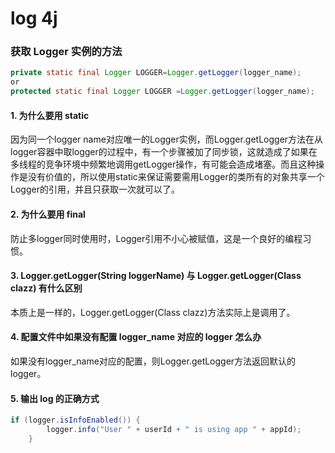# log 4j

### 获取 Logger 实例的方法

```java
private static final Logger LOGGER=Logger.getLogger(logger_name);
or
protected static final Logger LOGGER =Logger.getLogger(logger_name);
```

#### 1. 为什么要用 static

 因为同一个logger name对应唯一的Logger实例，而Logger.getLogger方法在从logger容器中取logger的过程中，有一个步骤被加了同步锁，这就造成了如果在多线程的竞争环境中频繁地调用getLogger操作，有可能会造成堵塞。而且这种操作是没有价值的，所以使用static来保证需要需用Logger的类所有的对象共享一个Logger的引用，并且只获取一次就可以了。

#### 2. 为什么要用 final

 防止多logger同时使用时，Logger引用不小心被赋值，这是一个良好的编程习惯。

#### 3. Logger.getLogger\(String loggerName\)  与 Logger.getLogger\(Class clazz\) 有什么区别

 本质上是一样的，Logger.getLogger\(Class clazz\)方法实际上是调用了。

#### 4. 配置文件中如果没有配置 logger\_name 对应的 logger 怎么办

  如果没有logger\_name对应的配置，则Logger.getLogger方法返回默认的logger。

#### 5. 输出 log 的正确方式

```java
if (logger.isInfoEnabled()) {
        logger.info("User " + userId + " is using app " + appId);
    }
```

